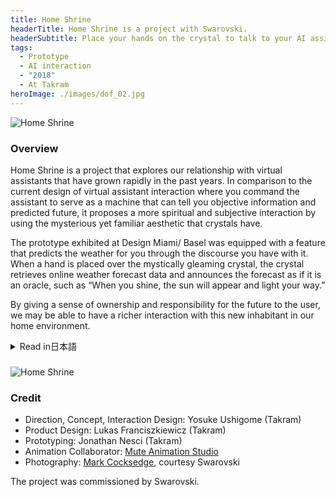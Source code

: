 ```yaml
---
title: Home Shrine
headerTitle: Home Shrine is a project with Swarovski.
headerSubtitle: Place your hands on the crystal to talk to your AI assistant.
tags:
  - Prototype
  - AI interaction
  - "2018"
  - At Takram
heroImage: ./images/dof_02.jpg
---
```


![Home Shrine](./images/dof_01.jpg)

### Overview

Home Shrine is a project that explores our relationship with virtual assistants that have grown rapidly in the past years. In comparison to the current design of virtual assistant interaction where you command the assistant to serve as a machine that can tell you objective information and predicted future, it proposes a more spiritual and subjective interaction by using the mysterious yet familiar aesthetic that crystals have.

The prototype exhibited at Design Miami/ Basel was equipped with a feature that predicts the weather for you through the discourse you have with it. When a hand is placed over the mystically gleaming crystal, the crystal retrieves online weather forecast data and announces the forecast as if it is an oracle, such as “When you shine, the sun will appear and light your way.”

By giving a sense of ownership and responsibility for the future to the user, we may be able to have a richer interaction with this new inhabitant in our home environment.

<div class="ja">
<details>
<summary>Read in日本語</summary>

Home Shrineは、急速に普及しつつあるデジタルアシスタントと私達との新たな関係性を模索するプロジェクトである。「命令して情報を引き出す対象」である現行のデジタルアシスタントとのインタラクションに対して、クリスタルという素材のもつ神秘性を活かした占い的で主観的なインタラクションを提案している。

Swarovskiからのコミッションを受けてDesign Miami/ Baselで展示されたプロトタイプでは、祭壇に置かれたクリスタルとの対話を通して未来の天気を文字通り占うことのできる機能が実装されている。ゆらゆらと妖しい光を放つクリスタルに手を置くと、データに基づいた客観的な天気予報を「あなたが輝くとき、太陽が現れて道を照らすでしょう」といった、より主観的に解釈可能なお告げとして来場者に伝えるのである。

未来への責任を、デジタルアシスタントに預けるものではなくユーザに帰属するものとして扱うことで、よりリッチなインタラクションが可能になるのではないだろうか。

</details>
</div>

###

![Home Shrine](./images/dof_03.jpg)

### Credit

* Direction, Concept, Interaction Design: Yosuke Ushigome (Takram)
* Product Design: Lukas Franciszkiewicz (Takram)
* Prototyping: Jonathan Nesci (Takram)
* Animation Collaborator: [Mute Animation Studio](https://muteanimation.studio/)
* Photography: [Mark Cocksedge](https://www.markcocksedge.co.uk/), courtesy Swarovski

The project was commissioned by Swarovski.
